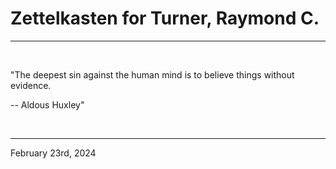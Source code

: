 # Zettelkasten for Turner, Raymond C.

---

<br>


"The deepest sin against the human mind is to believe things without evidence.

-- Aldous Huxley"
 

</br>

---
February 23rd, 2024
